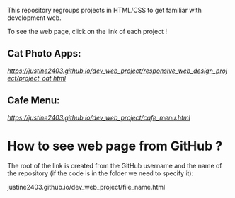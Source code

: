 This repository regroups projects in HTML/CSS to get familiar with development web.

To see the web page, click on the link of each project !

## Cat Photo Apps: 
*https://justine2403.github.io/dev_web_project/responsive_web_design_project/project_cat.html*

## Cafe Menu:
*https://justine2403.github.io/dev_web_project/cafe_menu.html*

# How to see web page from GitHub ?
The root of the link is created from the GitHub username and the name of the repository (if the code is in the folder we need to specify it):

justine2403.github.io/dev_web_project/file_name.html

